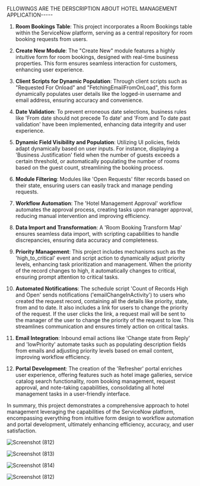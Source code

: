 FLLOWINGS ARE THE DERSCRIPTION ABOUT HOTEL MANAGEMENT APPLICATION-----

1. **Room Bookings Table**: This project incorporates a Room Bookings table within the ServiceNow platform, serving as a central repository for room booking requests from users.

2. **Create New Module**: The "Create New" module features a highly intuitive form for room bookings, designed with real-time business properties. This form ensures seamless interaction for customers, enhancing user experience.

3. **Client Scripts for Dynamic Population**: Through client scripts such as "Requested For Onload" and "FetchingEmailFromOnLoad", this form dynamically populates user details like the logged-in username and email address, ensuring accuracy and convenience.

4. **Date Validation**: To prevent erroneous date selections, business rules like 'From date should not precede To date' and 'From and To date past validation' have been implemented, enhancing data integrity and user experience.

5. **Dynamic Field Visibility and Population**: Utilizing UI policies, fields adapt dynamically based on user inputs. For instance, displaying a 'Business Justification' field when the number of guests exceeds a certain threshold, or automatically populating the number of rooms based on the guest count, streamlining the booking process.

6. **Module Filtering**: Modules like 'Open Requests' filter records based on their state, ensuring users can easily track and manage pending requests.

7. **Workflow Automation**: The 'Hotel Management Approval' workflow automates the approval process, creating tasks upon manager approval, reducing manual intervention and improving efficiency.

8. **Data Import and Transformation**: A 'Room Booking Transform Map' ensures seamless data import, with scripting capabilities to handle discrepancies, ensuring data accuracy and completeness.

9. **Priority Management**: This project includes mechanisms such as the 'high_to_critical' event and script action to dynamically adjust priority levels, enhancing task prioritization and management. When the priority of the record changes to high, it automatically changes to critical, ensuring prompt attention to critical tasks.

10. **Automated Notifications**: The schedule script 'Count of Records High and Open' sends notifications ('emailChangeInActivity') to users who created the request record, containing all the details like priority, state, from and to date. It also includes a link for users to change the priority of the request. If the user clicks the link, a request mail will be sent to the manager of the user to change the priority of the request to low. This streamlines communication and ensures timely action on critical tasks.

11. **Email Integration**: Inbound email actions like 'Change state from Reply' and 'lowPriority' automate tasks such as populating description fields from emails and adjusting priority levels based on email content, improving workflow efficiency.

12. **Portal Development**: The creation of the 'Refresher' portal enriches user experience, offering features such as hotel image galleries, service catalog search functionality, room booking management, request approval, and note-taking capabilities, consolidating all hotel management tasks in a user-friendly interface.

In summary, this project demonstrates a comprehensive approach to hotel management leveraging the capabilities of the ServiceNow platform, encompassing everything from intuitive form design to workflow automation and portal development, ultimately enhancing efficiency, accuracy, and user satisfaction.

![Screenshot (812)](https://github.com/Sudipa333/ServiceNowIntegration/assets/75214438/c6e40d44-58b0-4204-a8a5-4c7e10d1e4a5)

![Screenshot (813)](https://github.com/Sudipa333/ServiceNowIntegration/assets/75214438/7a672f5a-eb01-4c8a-ba96-f433220f2f8d)

![Screenshot (814)](https://github.com/Sudipa333/ServiceNowIntegration/assets/75214438/5d5baa0c-4819-45d3-ab34-ff746a46fafa)



![Screenshot (812)](https://github.com/Sudipa333/ServiceNowIntegration/assets/75214438/c6e40d44-58b0-4204-a8a5-4c7e10d1e4a5)
